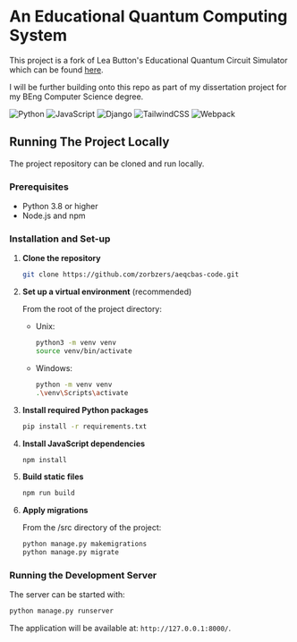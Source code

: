 # An Educational Quantum Computing System

This project is a fork of Lea Button's Educational Quantum Circuit Simulator which can be found [here](https://github.com/zorbzers/aeqcbas-code). 

I will be further building onto this repo as part of my dissertation project for my BEng Computer Science degree. 


![Python](https://img.shields.io/badge/python-3670A0?style=for-the-badge&logo=python&logoColor=ffdd54) ![JavaScript](https://img.shields.io/badge/javascript-%23323330.svg?style=for-the-badge&logo=javascript&logoColor=%23F7DF1E) ![Django](https://img.shields.io/badge/django-%23092E20.svg?style=for-the-badge&logo=django&logoColor=white) ![TailwindCSS](https://img.shields.io/badge/tailwindcss-%2338B2AC.svg?style=for-the-badge&logo=tailwind-css&logoColor=white) ![Webpack](https://img.shields.io/badge/webpack-%238DD6F9.svg?style=for-the-badge&logo=webpack&logoColor=black)

## Running The Project Locally
The project repository can be cloned and run locally.

### Prerequisites

- Python 3.8 or higher
- Node.js and npm

### Installation and Set-up
1. **Clone the repository**

   ```bash
   git clone https://github.com/zorbzers/aeqcbas-code.git
   ```
2. **Set up a virtual environment** (recommended)

    From the root of the project directory:
    - Unix:
        ```bash
        python3 -m venv venv
        source venv/bin/activate
        ```
    - Windows:
        ```bash
        python -m venv venv
        .\venv\Scripts\activate
        ```

3. **Install required Python packages**
    ```bash
    pip install -r requirements.txt
    ```

4. **Install JavaScript dependencies**
    ```bash
    npm install
    ```

5. **Build static files**
    ```bash
    npm run build
    ```

6. **Apply migrations**

    From the /src directory of the project:
    ```bash
    python manage.py makemigrations
    python manage.py migrate
    ```

### Running the Development Server
The server can be started with:
```bash
python manage.py runserver
```
The application will be available at: ```http://127.0.0.1:8000/```.